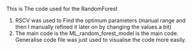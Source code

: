 This is The code used for the RandomForest
1) RSCV was used to Find the optimum parameters (manual range and then I manually refined it later on by changing the values a bit)
2) The main code is the ML_random_forest_model is the main code.
Generalise code file was just used to visualise the code more easily.
